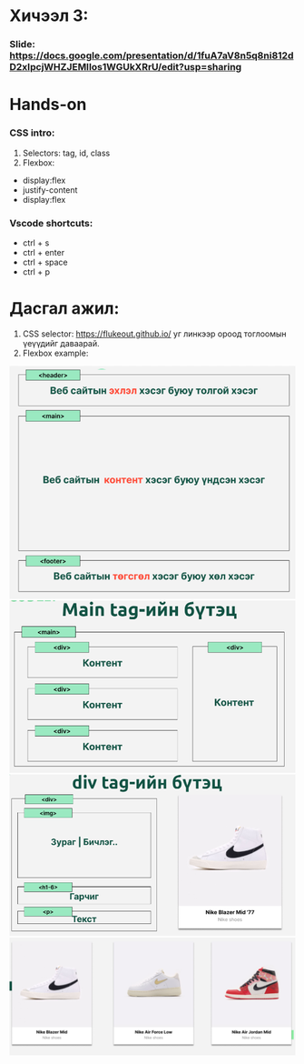 # Хичээл 3:

### Slide: <https://docs.google.com/presentation/d/1fuA7aV8n5q8ni812dD2xIpcjWHZJEMIIos1WGUkXRrU/edit?usp=sharing>

# Hands-on
### CSS intro:

1. Selectors: tag, id, class
2. Flexbox:
- display:flex
- justify-content
- display:flex

### Vscode shortcuts:
- ctrl + s
- ctrl + enter
- ctrl + space
- ctrl + p

# Дасгал ажил:
1. CSS selector: <https://flukeout.github.io/> уг линкээр ороод тоглоомын үеүүдийг даваарай.
2. Flexbox example:

![Alt text](image-3.png)
![Alt text](image-5.png)
![Alt text](image-6.png)
![Alt text](image-4.png)
